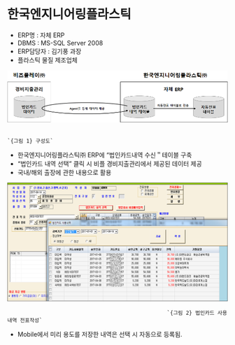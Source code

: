 # 한국엔지니어링플라스틱

 - ERP명 : 자체 ERP  
 - DBMS : MS-SQL Server 2008  
 - ERP담당자 : 김기풍 과장  
 - 플라스틱 물질 제조업체

![](../../../.gitbook/assets/image%20%28146%29.png)

                                                                               `{그림 1} 구성도`

 - 한국엔지니어링플라스틱㈜ ERP에 “법인카드내역 수신＂테이블 구축  
 - “법인카드 내역 선택” 클릭 시 비플 경비지출관리에서 제공된 데이터 제공  
 - 국내/해외 출장에 관한 내용으로 활용

![](../../../.gitbook/assets/image%20%28178%29.png)

                                                       `{그림 2} 법인카드 사용내역 전표작성`

 - Mobile에서 미리 용도를 저장한 내역은 선택 시 자동으로 등록됨.

